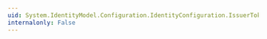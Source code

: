 ```yaml
---
uid: System.IdentityModel.Configuration.IdentityConfiguration.IssuerTokenResolver
internalonly: False
---
```

